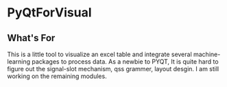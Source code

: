 # PyQtForVisual

## What's For

This is a little tool to visualize an excel table and integrate several machine-learning packages to process data. As a newbie to PYQT,
It is quite hard to figure out the signal-slot mechanism, qss grammer, layout desgin.
I am still working on the remaining modules.

